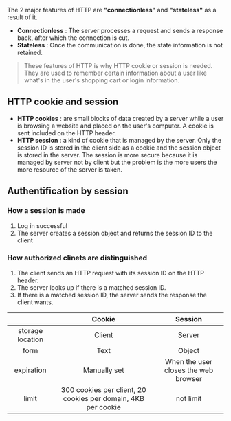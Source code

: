 The 2 major features of HTTP are **"connectionless"** and **"stateless"** as a result of it.<br>
* **Connectionless** : The server processes a request and sends a response back, after which the connection is cut.
* **Stateless** : Once the communication is done, the state information is not retained.
>These features of HTTP is why HTTP cookie or session is needed.<br>
>They are used to remember certain information about a user like what's in the user's shopping cart or login information.

## HTTP cookie and session
* **HTTP cookies** : are small blocks of data created by a server while a user is browsing a website and placed on the user's computer.
A cookie is sent included on the HTTP header.
* **HTTP session** : a kind of cookie that is managed by the server. Only the session ID is stored in the client side as a cookie and 
the session object is stored in the server.
The session is more secure because it is managed by server not by client but the problem is the more users the more resource of the server is taken.

## Authentification by session
### How a session is made
1. Log in successful
2. The server creates a session object and returns the session ID to the client

### How authorized clinets are distinguished
1. The client sends an HTTP request with its session ID on the HTTP header.
2. The server looks up if there is a matched session ID.
3. If there is a matched session ID, the server sends the response the client wants.

|          | Cookie | Session |
| :------: | :--------------------------------------------------: | :--------------: |
| storage location | Client | Server |
| form | Text | Object |
| expiration | Manually set | When the user closes the web browser |
| limit | 300 cookies per client, 20 cookies per domain, 4KB per cookie | not limit |
